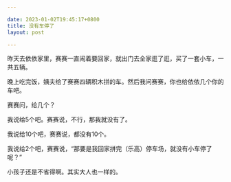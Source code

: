```yaml
---

date: 2023-01-02T19:45:17+0800
title: 没有车停了
layout: post

---
```


昨天去依依家里，赛赛一直闹着要回家，就出门去全家逛了逛，买了一套小车，一共五辆。

晚上吃完饭，姨夫给了赛赛四辆积木拼的车。然后我问赛赛，你也给依依几个你的车吧。

赛赛问，给几个？

我说给5个吧。赛赛说，不行，那我就没有了。

我说给10个吧，赛赛说，都没有10个。

我说给2个吧，赛赛说，“那要是我回家拼完（乐高）停车场，就没有小车停了呢？”

小孩子还是不省得啊。其实大人也一样的。
